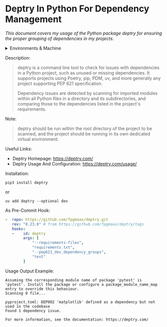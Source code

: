# Deptry In Python For Dependency Management

_This document covers my usage of the Python package deptry for ensuring the proper grouping of dependencies in my projects._


<details markdown=1>

<summary> Environments & Machine </summary>

```
OS Version: ProductName: macOS
ProductVersion:	13.3.1
BuildVersion: 22E261
Kernel: arm64
Architecture: 22.4.0
CPU Brand: Apple M1
Python Version: Python 3.13.1
UV Version: uv 0.7.3 (3c413f74b 2025-05-07)
Ruby Version: ruby 3.2.3 (2024-01-18 revision 52bb2ac0a6) [arm64-darwin22]
Quarto Version: 1.6.40
Rscript Version: Rscript (R) version 4.4.2 (2024-10-31)
Git Version: git version 2.40.0
Current Date: 2025-06-08
```

</details>

Description:

> deptry is a command line tool to check for issues with dependencies in a Python project, such as unused or missing dependencies. It supports projects using Poetry, pip, PDM, uv, and more generally any project supporting PEP 621 specification.
>
> Dependency issues are detected by scanning for imported modules within all Python files in a directory and its subdirectories, and comparing those to the dependencies listed in the project's requirements.

Note:

> deptry should be run within the root directory of the project to be scanned, and the project should be running in its own dedicated virtual environment.

Useful Links:

* Deptry Homepage: <https://deptry.com/>
* Deptry Usage And Configuration: <https://deptry.com/usage/>

Installation:

```
pip3 install deptry
```

or

```
uv add deptry --optional dev
```

As Pre-Commit Hook:

```yaml
-  repo: https://github.com/fpgmaas/deptry.git
   rev: "0.23.0" # from https://github.com/fpgmaas/deptry/tags
   hooks:
   -    id: deptry
        args: [
            "--requirements-files",
            "requirements.txt",
            "--pep621_dev_dependency_groups",
            "test"
        ]
```

Usage Output Example:

```
Assuming the corresponding module name of package 'pytest' is 'pytest'. Install the package or configure a package_module_name_map entry to override this behaviour.
Scanning 0 file...

pyproject.toml: DEP002 'matplotlib' defined as a dependency but not used in the codebase
Found 1 dependency issue.

For more information, see the documentation: https://deptry.com/
```
